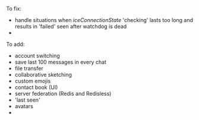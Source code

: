 To fix:
* handle situations when _iceConnectionState_ 'checking' lasts too long
and results in 'failed' seen after watchdog is dead
* 

To add:
* account switching
* save last 100 messages in every chat
* file transfer
* collaborative sketching
* custom emojis
* contact book (UI)
* server federation (Redis and Redisless)
* 'last seen'
* avatars
* 
